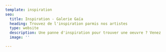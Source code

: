 ```yaml
---
template: inspiration
seo:
  title: Inspiration - Galerie Gaïa
  heading: Trouvez de l'inspiration parmis nos artistes
  type: website
  description: Une panne d'inspiration pour trouver une oeuvre ? Venez l'oeuvre qui vous conviendra
  image: ''

---
```

